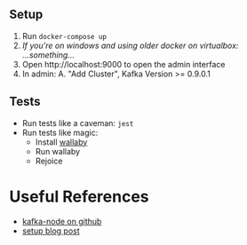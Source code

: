 Setup
---------------------

1. Run `docker-compose up`
2. _If you're on windows and using older docker on virtualbox: ...something..._
3. Open http://localhost:9000 to open the admin interface
4. In admin: 
    A. "Add Cluster", Kafka Version >= 0.9.0.1

Tests
-----------------------

* Run tests like a caveman: `jest`
* Run tests like magic:
    * Install [wallaby](https://wallabyjs.com/)
    * Run wallaby
    * Rejoice

Useful References
======================

* [kafka-node on github](https://github.com/SOHU-Co/kafka-node)
* [setup blog post](https://zablo.net/blog/post/setup-apache-kafka-in-docker-on-windows)

